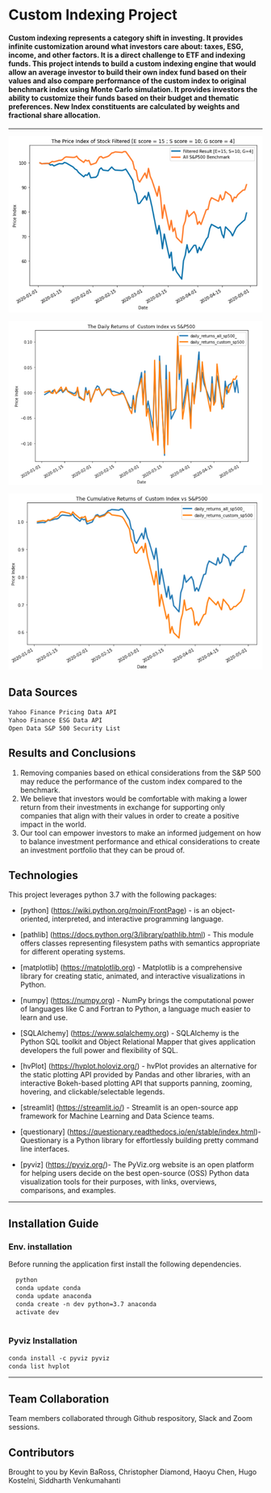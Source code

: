 # Custom Indexing Project

####  Custom indexing represents a category shift in investing. It provides infinite customization around what investors care about: taxes, ESG, income, and other factors. It is a direct challenge to ETF and indexing funds.  This project intends to build a custom indexing engine that would allow an average investor to build their own index fund based on their values and also compare performance of the custom index to original benchmark index using Monte Carlo simulation.  It provides investors the ability to customize their funds based on their budget and thematic preferences.  New Index constituents are calculated by weights and fractional share allocation.

---


![alt text](Image/plot_1.png)

![alt text](Image/plot_2.png)

![alt text](Image/plot_3.png)

## Data Sources

```
Yahoo Finance Pricing Data API
Yahoo Finance ESG Data API
Open Data S&P 500 Security List
```

## Results and Conclusions 

1. Removing companies based on ethical considerations from the S&P 500 may reduce the performance of the custom index compared to the benchmark. 
2. We believe that investors would be comfortable with making a lower return from their investments in exchange for supporting only companies that align with their values in order to create a positive impact in the world. 
3. Our tool can empower investors to make an informed judgement on how to balance investment performance and ethical considerations to create an investment portfolio that they can be proud of. 


## Technologies

This project leverages python 3.7 with the following packages:

* [python] (https://wiki.python.org/moin/FrontPage) - is an object-oriented, interpreted, and interactive programming language.

* [pathlib] (https://docs.python.org/3/library/pathlib.html) - This module offers classes representing filesystem paths with semantics appropriate for different operating systems.

* [matplotlib] (https://matplotlib.org) - Matplotlib is a comprehensive library for creating static, animated, and interactive visualizations in Python.

* [numpy] (https://numpy.org) - NumPy brings the computational power of languages like C and Fortran to Python, a language much easier to learn and use. 

* [SQLAlchemy] (https://www.sqlalchemy.org) - SQLAlchemy is the Python SQL toolkit and Object Relational Mapper that gives application developers the full power and flexibility of SQL.

* [hvPlot] (https://hvplot.holoviz.org/) - hvPlot provides an alternative for the static plotting API provided by Pandas and other libraries, with an interactive Bokeh-based plotting API that supports panning, zooming, hovering, and clickable/selectable legends.

* [streamlit] (https://streamlit.io/) - Streamlit is an open-source app framework for Machine Learning and Data Science teams.

* [questionary] (https://questionary.readthedocs.io/en/stable/index.html)- Questionary is a Python library for effortlessly building pretty command line interfaces.

* [pyviz] (https://pyviz.org/)- The PyViz.org website is an open platform for helping users decide on the best open-source (OSS) Python data visualization tools for their purposes, with links, overviews, comparisons, and examples.

---

## Installation Guide

### Env. installation

Before running the application first install the following dependencies.

```
  python
  conda update conda
  conda update anaconda
  conda create -n dev python=3.7 anaconda
  activate dev
  
```
### Pyviz Installation

```
conda install -c pyviz pyviz
conda list hvplot
```
---
## Team Collaboration

Team members collaborated through Github respository, Slack and Zoom sessions. 

## Contributors

Brought to you by Kevin BaRoss, Christopher Diamond, Haoyu Chen, Hugo Kostelni, Siddharth Venkumahanti
